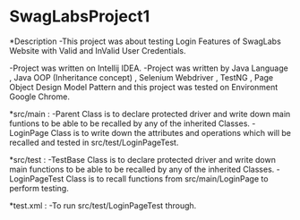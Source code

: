 # SwagLabsProject1
*Description 
-This project was about testing Login Features of SwagLabs Website with Valid and InValid User Credentials.

-Project was written on Intellij IDEA. 
-Project was written by Java Language , Java OOP (Inheritance concept) , Selenium Webdriver , TestNG , Page Object Design Model Pattern and this project was tested on Environment Google Chrome.

*src/main :
-Parent Class is to declare protected driver and write down main funtions to be able to be recalled by any of the inherited Classes.
-LoginPage Class is to write down the attributes and operations which will be recalled and tested in src/test/LoginPageTest.

*src/test : 
-TestBase Class is to declare protected driver and write down main functions to be able to be recalled by any of the inherited Classes. 
-LoginPageTest Class is to recall functions from src/main/LoginPage to perform testing. 

*test.xml :
-To run src/test/LoginPageTest through.
